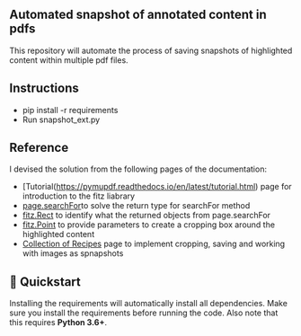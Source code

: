 ## Automated snapshot of annotated content in pdfs
 This repository will automate the process of saving snapshots of highlighted content within multiple pdf files.

## Instructions

-   pip install -r requirements
-   Run snapshot_ext.py

## Reference

I devised the solution from the following pages of the documentation:

-   [Tutorial(https://pymupdf.readthedocs.io/en/latest/tutorial.html) page for introduction to the fitz liabrary
-   [page.searchFor](https://pymupdf.readthedocs.io/en/latest/page.html)to solve the return type for searchFor method
-   [fitz.Rect](https://pymupdf.readthedocs.io/en/latest/rect.html) to identify what the returned objects from page.searchFor
-   [fitz.Point](https://pymupdf.readthedocs.io/en/latest/functions.html) to provide parameters to create a cropping box around the highlighted content
-   [Collection of Recipes](https://pymupdf.readthedocs.io/en/latest/faq.html) page to implement cropping, saving and working with images as spnapshots

## 🚀 Quickstart

Installing the requirements will automatically install all dependencies. Make sure you install the requirements
before running the code. Also note that this requires **Python 3.6+**.